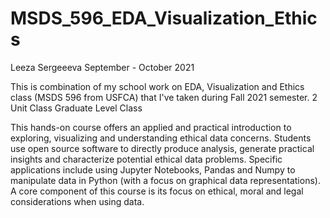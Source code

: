 # MSDS_596_EDA_Visualization_Ethics

Leeza Sergeeeva
September - October 2021

This is combination of my school work on EDA, Visualization and Ethics class (MSDS 596 from USFCA) that I've taken during Fall 2021 semester.
2 Unit Class
Graduate Level Class

This hands-on course offers an applied and practical introduction to exploring, visualizing and understanding ethical data concerns. Students use open source software to directly produce analysis, generate practical insights and characterize potential ethical data problems. Specific applications include using Jupyter Notebooks, Pandas and Numpy to manipulate data in Python (with a focus on graphical data representations). A core component of this course is its focus on ethical, moral and legal considerations when using data.
